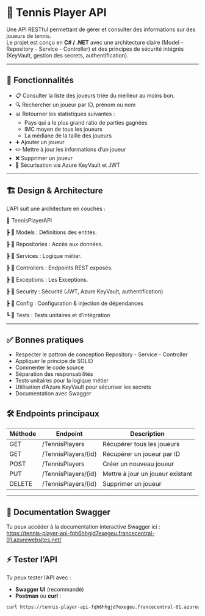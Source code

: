 # 🎾 Tennis Player API

Une API RESTful permettant de gérer et consulter des informations sur des joueurs de tennis.  
Le projet est conçu en **C# / .NET** avec une architecture claire (Model - Repository - Service - Controller) et des principes de sécurité intégrés (KeyVault, gestion des secrets, authentification).                       

---

## 🚀 Fonctionnalités

- 📋 Consulter la liste des joueurs triée du meilleur au moins bon.
- 🔍 Rechercher un joueur par ID, prénom ou nom
- 📊 Retourner les statistiques suivantes :
  - Pays qui a le plus grand ratio de parties gagnées
  - IMC moyen de tous les joueurs
  - La médiane de la taille des joueurs 
- ➕ Ajouter un joueur
- ✏️ Mettre à jour les informations d’un joueur
- ❌ Supprimer un joueur
- 🔐 Sécurisation via Azure KeyVault et JWT

---

## 🏗️ Design & Architecture

L’API suit une architecture en couches :  

📂 TennisPlayerAPI

┣ 📂 Models : Définitions des entités.

┣ 📂 Repositories : Accès aux données.

┣ 📂 Services : Logique métier.

┣ 📂 Controllers : Endpoints REST exposés.

┣ 📂 Exceptions : Les Exceptions.

┣ 📂 Security : Sécurité (JWT, Azure KeyVault, authentification)

┣ 📂 Config : Configuration & injection de dépendances

┗ 📂 Tests : Tests unitaires et d’intégration

---

## ✅ Bonnes pratiques

- Respecter le pattron de conception Repository - Service - Controller
- Appliquer le principe de SOLID
- Commenter le code source
- Séparation des responsabilités
- Tests unitaires pour la logique métier
- Utilisation d’Azure KeyVault pour sécuriser les secrets
- Documentation avec Swagger

## 🛠️ Endpoints principaux

| Méthode | Endpoint                   | Description                     |
|---------|----------------------------|---------------------------------|
| GET     | /TennisPlayers             | Récupérer tous les joueurs      |
| GET     | /TennisPlayers/{id}        | Récupérer un joueur par ID      |
| POST    | /TennisPlayers             | Créer un nouveau joueur         |
| PUT     | /TennisPlayers/{id}        | Mettre à jour un joueur existant|
| DELETE  | /TennisPlayers/{id}        | Supprimer un joueur             |

---

## 📖 Documentation Swagger

Tu peux accéder à la documentation interactive Swagger ici :  
https://tennis-player-api-fqh6hhgjd7exegeu.francecentral-01.azurewebsites.net/

## ⚡ Tester l’API

Tu peux tester l’API avec :  
- **Swagger UI** (recommandé) 
- **Postman** ou **curl** :
```bash
curl https://tennis-player-api-fqh6hhgjd7exegeu.francecentral-01.azurewebsites.net/TennisPlayers

